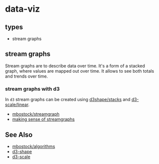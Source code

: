 # data-viz

## types
- stream graphs

## stream graphs
Stream graphs are to describe data over time. It's a form of a stacked graph,
where values are mapped out over time. It allows to see both totals and trends
over time.

### stream graphs with d3
In `d3` stream graphs can be created using [d3shape/stacks][0] and
[d3-scale/linear][1].
- [mbostock/streamgraph](http://bl.ocks.org/mbostock/4060954)
- [making sense of streamgraphs](http://www.visualisingdata.com/2010/08/making-sense-of-streamgraphs/)

## See Also
- [mbostock/algorithms](http://bost.ocks.org/mike/algorithms/)
- [d3-shape](https://github.com/d3/d3-shape)
- [d3-scale](https://github.com/d3/d3-scale)

[0]: https://github.com/d3/d3-shape#stacks
[1]: https://github.com/d3/d3-scale#linear
